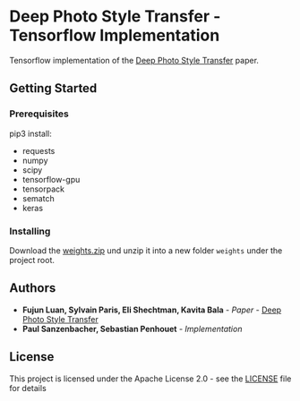 # Deep Photo Style Transfer - Tensorflow Implementation

Tensorflow implementation of the [Deep Photo Style Transfer](https://arxiv.org/abs/1703.07511) paper.

## Getting Started

### Prerequisites

pip3 install:
- requests
- numpy
- scipy
- tensorflow-gpu
- tensorpack
- sematch
- keras

### Installing

Download the [weights.zip](https://github.com/cgtuebingen/praktikum-ws17-deep-photo-style-transfer/releases/download/v0.2/weights.zip) und unzip it into a new folder `weights` under the project root.

## Authors

* **Fujun Luan, Sylvain Paris, Eli Shechtman, Kavita Bala** - *Paper* -  [Deep Photo Style Transfer](https://arxiv.org/abs/1703.07511)
* **Paul Sanzenbacher, Sebastian Penhouet** - *Implementation*

## License

This project is licensed under the Apache License 2.0 - see the [LICENSE](LICENSE) file for details
